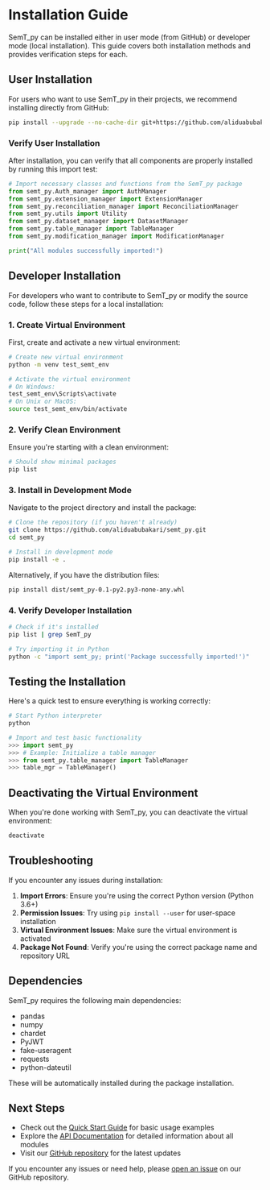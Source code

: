 # Installation Guide

SemT_py can be installed either in user mode (from GitHub) or developer mode (local installation). This guide covers both installation methods and provides verification steps for each.

## User Installation

For users who want to use SemT_py in their projects, we recommend installing directly from GitHub:

```bash
pip install --upgrade --no-cache-dir git+https://github.com/aliduabubakari/semt_py.git
```

### Verify User Installation

After installation, you can verify that all components are properly installed by running this import test:

```python
# Import necessary classes and functions from the SemT_py package
from semt_py.Auth_manager import AuthManager
from semt_py.extension_manager import ExtensionManager
from semt_py.reconciliation_manager import ReconciliationManager
from semt_py.utils import Utility
from semt_py.dataset_manager import DatasetManager
from semt_py.table_manager import TableManager
from semt_py.modification_manager import ModificationManager

print("All modules successfully imported!")
```

## Developer Installation

For developers who want to contribute to SemT_py or modify the source code, follow these steps for a local installation:

### 1. Create Virtual Environment

First, create and activate a new virtual environment:

```bash
# Create new virtual environment
python -m venv test_semt_env

# Activate the virtual environment
# On Windows:
test_semt_env\Scripts\activate
# On Unix or MacOS:
source test_semt_env/bin/activate
```

### 2. Verify Clean Environment

Ensure you're starting with a clean environment:

```bash
# Should show minimal packages
pip list
```

### 3. Install in Development Mode

Navigate to the project directory and install the package:

```bash
# Clone the repository (if you haven't already)
git clone https://github.com/aliduabubakari/semt_py.git
cd semt_py

# Install in development mode
pip install -e .
```

Alternatively, if you have the distribution files:

```bash
pip install dist/semt_py-0.1-py2.py3-none-any.whl
```

### 4. Verify Developer Installation

```bash
# Check if it's installed
pip list | grep SemT_py

# Try importing it in Python
python -c "import semt_py; print('Package successfully imported!')"
```

## Testing the Installation

Here's a quick test to ensure everything is working correctly:

```python
# Start Python interpreter
python

# Import and test basic functionality
>>> import semt_py
>>> # Example: Initialize a table manager
>>> from semt_py.table_manager import TableManager
>>> table_mgr = TableManager()
```

## Deactivating the Virtual Environment

When you're done working with SemT_py, you can deactivate the virtual environment:

```bash
deactivate
```

## Troubleshooting

If you encounter any issues during installation:

1. **Import Errors**: Ensure you're using the correct Python version (Python 3.6+)
2. **Permission Issues**: Try using `pip install --user` for user-space installation
3. **Virtual Environment Issues**: Make sure the virtual environment is activated
4. **Package Not Found**: Verify you're using the correct package name and repository URL

## Dependencies

SemT_py requires the following main dependencies:
- pandas
- numpy
- chardet
- PyJWT
- fake-useragent
- requests
- python-dateutil

These will be automatically installed during the package installation.

## Next Steps

- Check out the [Quick Start Guide](quickstart.md) for basic usage examples
- Explore the [API Documentation](../api.md) for detailed information about all modules
- Visit our [GitHub repository](https://github.com/aliduabubakari/semt_py) for the latest updates

If you encounter any issues or need help, please [open an issue](https://github.com/aliduabubakari/semt_py/issues) on our GitHub repository.